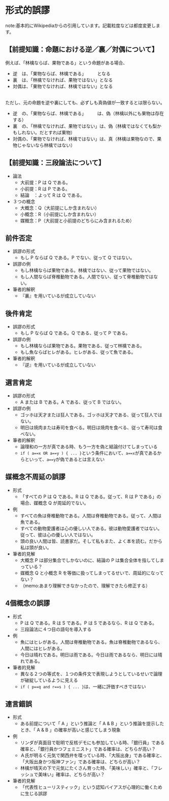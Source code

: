 
# 形式的誤謬

note:基本的にWikipediaからの引用しています。記載粒度などは都度変更します。

## 【前提知識：命題における逆／裏／対偶について】

例えば、「林檎ならば、果物である」という命題がある場合、

- 逆　は、「果物ならば、林檎である」　　　となる
- 裏　は、「林檎でなければ、果物ではない」となる
- 対偶は、「果物でなければ、林檎ではない」となる

<br>ただし、元の命題を逆や裏にしても、必ずしも真偽値が一致するとは限らない。

- 逆　の、「果物ならば、林檎である」　　　は、偽（林檎以外にも果物は存在する）
- 裏　の、「林檎でなければ、果物ではない」は、偽（林檎ではなくても梨かもしれない。だとすれば果物）
- 対偶の、「果物でなければ、林檎ではない」は、真（林檎は果物なので、果物じゃないなら林檎ではない）


## 【前提知識：三段論法について】

- 論法
    - 大前提：P は Q である。
    - 小前提：R は P である。
    - 結論　：よって R は Q である。
- ３つの概念
    - 大概念：Q（大前提にしか含まれない）
    - 小概念：R（小前提にしか含まれない）
    - 媒概念：P（大前提と小前提のどちらにみ含まれるため）


## 前件否定

- 誤謬の形式
    - もし P ならば Q である。P でない、従って Q ではない。
- 誤謬の例
    - もし林檎ならば果物である。林檎ではない、従って果物ではない。
    - もし人間ならば脊椎動物である。人間でない、従って脊椎動物ではない。
- 筆者的解釈
    - 『裏』を用いているが成立していない


## 後件肯定

- 誤謬の形式
    - もし P ならば Q である。Q である、従って P である。
- 誤謬の例
    - もし林檎ならば果物である。果物である、従って林檎である。
    - もし魚ならばヒレがある。ヒレがある、従って魚である。
- 筆者的解釈
    - 『逆』を用いているが成立していない


## 選言肯定

- 誤謬の形式
    - A または B である。A である、従って B ではない。
- 誤謬の例
    - ゴッホは天才または狂人である。ゴッホは天才である、従って狂人ではない。
    - 明日は焼肉または寿司を食べる。明日は焼肉を食べる、従って寿司は食べない。
- 筆者的解釈
    - 論理和の一方が真である時、もう一方を偽と結論付けてしまっている
    - `if ( a==x OR a==y ) { ... }`という条件において、`a==x`が真であるからといって、`a==y`が偽であるとは言えない


## 媒概念不周延の誤謬

- 形式
    - 「すべての P は Q である。R は Q である。従って、R は P である」の場合、媒概念 Q が周延的でない。
- 例
    - すべての魚は脊椎動物である。人間は脊椎動物である。従って、人間は魚である。
    - すべての動物愛護者は心の優しい人である。彼は動物愛護者ではない。従って、彼は心の優しい人ではない。
    - 頭の良い人間は皆、読書家だ。そして私もまた、よく本を読む。だから私は頭が良い。
- 筆者的見解
    - 大概念 P は部分集合でしかないのに、結論の P は集合全体を指してしまっている？
    - 媒概念 Q と小概念 R を等価に扱ってしまってるせいで、周延的になってない？
    - （memo:あまり理解できなかったので、理解できたら修正する）


## 4個概念の誤謬

- 形式
    - P は Q である。R は S である。P は S であるなら、R は Q である。
    - 三段論法に４つ目の語句を導入する
- 例
    - 魚にはヒレがある。人間は脊椎動物である。魚は脊椎動物であるなら、人間にはヒレがある。
    - 今日は晴れである。明日は雨である。今日は雨であるなら、明日には晴れである。
- 筆者的見解
    - 異なる２つの等式を、１つの条件文で表現しようとしているせいで論理が破綻しているように見える
    - `if ( p==q and r==s ) { ... }`は、一緒に評価すべきではない


## 連言錯誤

- 形式
    - ある前提について「 A 」という推論と「 A & B 」という推論を提示したとき、「 A & B 」の確率が高いと感じてしまう現象
- 例
    - リンダが真面目で聡明で反核デモにも参加している時、「銀行員」である確率と、「銀行員かつフェミニスト」である確率は、どちらが高い？
    - Ａ氏が明るく元気で関西弁を喋っている時、「大阪出身」である確率と、「大阪出身かつ阪神ファン」である確率は、どちらが高い？
    - 林檎が晴天の下で元気にたくさん育った時、「美味しい」確率と、「フレッシュで美味い」確率は、どちらが高い？
- 筆者的見解
    - 「代表性ヒューリスティック」という認知バイアスが心理的に働くために生じる誤謬



